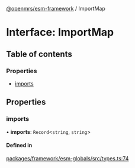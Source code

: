 [@openmrs/esm-framework](../API.md) / ImportMap

# Interface: ImportMap

## Table of contents

### Properties

- [imports](ImportMap.md#imports)

## Properties

### imports

• **imports**: `Record`<`string`, `string`\>

#### Defined in

[packages/framework/esm-globals/src/types.ts:74](https://github.com/openmrs/openmrs-esm-core/blob/main/packages/framework/esm-globals/src/types.ts#L74)
